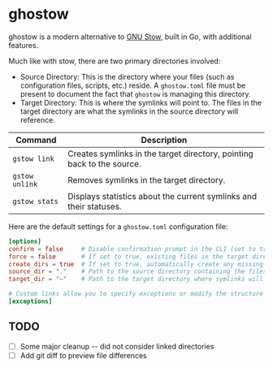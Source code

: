 # ghostow

ghostow is a modern alternative to [GNU Stow](https://www.gnu.org/software/stow/), built in Go, with additional features.

Much like with stow, there are two primary directories involved:

* Source Directory: This is the directory where your files (such as configuration files, scripts, etc.) reside. A `ghostow.toml` file must be present to document the fact that `ghostow` is managing this directory.
* Target Directory: This is where the symlinks will point to. The files in the target directory are what the symlinks in the source directory will reference.

| **Command** | **Description**                                                        |
| ----------- | ---------------------------------------------------------------------- |
| `gstow link`      | Creates symlinks in the target directory, pointing back to the source. |
| `gstow unlink`    | Removes symlinks in the target directory.                              |
| `gstow stats`     | Displays statistics about the current symlinks and their statuses.     |

Here are the default settings for a `ghostow.toml` configuration file:

```toml
[options]
confirm = false     # Disable confirmation prompt in the CLI (set to true for confirmation before actions).
force = false       # If set to true, existing files in the target directory will be overwritten without prompt.
create_dirs = true  # If set to true, automatically create any missing directories in the target path.
source_dir = "."    # Path to the source directory containing the files to be linked.
target_dir = "~"    # Path to the target directory where symlinks will be created.

# Custom links allow you to specify exceptions or modify the structure of the source directory.
[exceptions]
```

## TODO

- [ ] Some major cleanup -- did not consider linked directories
- [ ] Add git diff to preview file differences